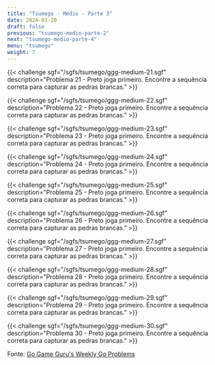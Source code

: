 ```yaml
---
title: "Tsumego - Médio - Parte 3"
date: 2024-03-20
draft: false
previous: "tsumego-medio-parte-2"
next: "tsumego-medio-parte-4"
menu: "tsumego"
weight: 7
---
```


{{< challenge sgf="/sgfs/tsumego/ggg-medium-21.sgf" description="Problema 21 - Preto joga primeiro. Encontre a sequência correta para capturar as pedras brancas." >}}

{{< challenge sgf="/sgfs/tsumego/ggg-medium-22.sgf" description="Problema 22 - Preto joga primeiro. Encontre a sequência correta para capturar as pedras brancas." >}}

{{< challenge sgf="/sgfs/tsumego/ggg-medium-23.sgf" description="Problema 23 - Preto joga primeiro. Encontre a sequência correta para capturar as pedras brancas." >}}

{{< challenge sgf="/sgfs/tsumego/ggg-medium-24.sgf" description="Problema 24 - Preto joga primeiro. Encontre a sequência correta para capturar as pedras brancas." >}}

{{< challenge sgf="/sgfs/tsumego/ggg-medium-25.sgf" description="Problema 25 - Preto joga primeiro. Encontre a sequência correta para capturar as pedras brancas." >}}

{{< challenge sgf="/sgfs/tsumego/ggg-medium-26.sgf" description="Problema 26 - Preto joga primeiro. Encontre a sequência correta para capturar as pedras brancas." >}}

{{< challenge sgf="/sgfs/tsumego/ggg-medium-27.sgf" description="Problema 27 - Preto joga primeiro. Encontre a sequência correta para capturar as pedras brancas." >}}

{{< challenge sgf="/sgfs/tsumego/ggg-medium-28.sgf" description="Problema 28 - Preto joga primeiro. Encontre a sequência correta para capturar as pedras brancas." >}}

{{< challenge sgf="/sgfs/tsumego/ggg-medium-29.sgf" description="Problema 29 - Preto joga primeiro. Encontre a sequência correta para capturar as pedras brancas." >}}

{{< challenge sgf="/sgfs/tsumego/ggg-medium-30.sgf" description="Problema 30 - Preto joga primeiro. Encontre a sequência correta para capturar as pedras brancas." >}}

Fonte: [Go Game Guru's Weekly Go Problems](https://github.com/gogameguru/go-problems)